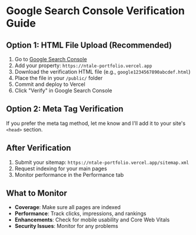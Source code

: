 # Google Search Console Verification Guide

## Option 1: HTML File Upload (Recommended)

1. Go to [Google Search Console](https://search.google.com/search-console)
2. Add your property: `https://ntale-portfolio.vercel.app`
3. Download the verification HTML file (e.g., `google1234567890abcdef.html`)
4. Place the file in your `/public/` folder
5. Commit and deploy to Vercel
6. Click "Verify" in Google Search Console

## Option 2: Meta Tag Verification

If you prefer the meta tag method, let me know and I'll add it to your site's `<head>` section.

## After Verification

1. Submit your sitemap: `https://ntale-portfolio.vercel.app/sitemap.xml`
2. Request indexing for your main pages
3. Monitor performance in the Performance tab

## What to Monitor

- **Coverage**: Make sure all pages are indexed
- **Performance**: Track clicks, impressions, and rankings
- **Enhancements**: Check for mobile usability and Core Web Vitals
- **Security Issues**: Monitor for any problems
